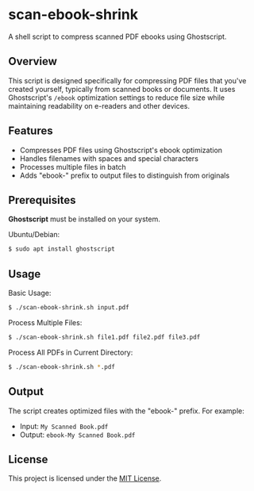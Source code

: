 # scan-ebook-shrink

A shell script to compress scanned PDF ebooks using Ghostscript.

## Overview

This script is designed specifically for compressing PDF files that you've created yourself, typically from scanned books or documents. It uses Ghostscript's `/ebook` optimization settings to reduce file size while maintaining readability on e-readers and other devices.

## Features

- Compresses PDF files using Ghostscript's ebook optimization
- Handles filenames with spaces and special characters
- Processes multiple files in batch
- Adds "ebook-" prefix to output files to distinguish from originals

## Prerequisites

**Ghostscript** must be installed on your system.

Ubuntu/Debian:

```bash
$ sudo apt install ghostscript
```

## Usage

Basic Usage:

```bash
$ ./scan-ebook-shrink.sh input.pdf
```

Process Multiple Files:

```bash
$ ./scan-ebook-shrink.sh file1.pdf file2.pdf file3.pdf
```

Process All PDFs in Current Directory:

```bash
$ ./scan-ebook-shrink.sh *.pdf
```

## Output

The script creates optimized files with the "ebook-" prefix. For example:
- Input: `My Scanned Book.pdf`
- Output: `ebook-My Scanned Book.pdf`

## License

This project is licensed under the [MIT License](./LICENSE).
